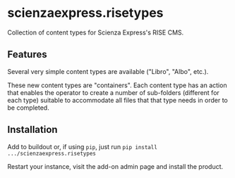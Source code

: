 # scienzaexpress.risetypes

Collection of content types for Scienza Express's RISE CMS.

## Features

Several very simple content types are available ("Libro", "Albo", etc.).

These new content types are "containers". Each content type has an action that enables the operator to create a number of sub-folders (different for each type) suitable to accommodate all files that that type needs in order to be completed.

## Installation

Add to buildout or, if using `pip`, just run `pip install .../scienzaexpress.risetypes`

Restart your instance, visit the add-on admin page and install the product.
